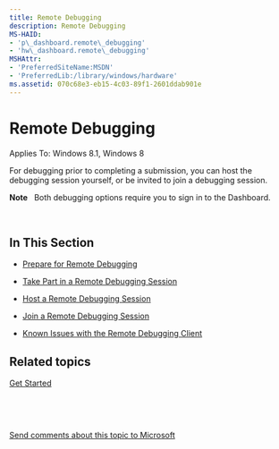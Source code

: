 ```yaml
---
title: Remote Debugging
description: Remote Debugging
MS-HAID:
- 'p\_dashboard.remote\_debugging'
- 'hw\_dashboard.remote\_debugging'
MSHAttr:
- 'PreferredSiteName:MSDN'
- 'PreferredLib:/library/windows/hardware'
ms.assetid: 070c68e3-eb15-4c03-89f1-2601ddab901e
---
```


# Remote Debugging


Applies To: Windows 8.1, Windows 8

For debugging prior to completing a submission, you can host the debugging session yourself, or be invited to join a debugging session.

**Note**  
Both debugging options require you to sign in to the Dashboard.

 

## <span id="In_This_Section"></span><span id="in_this_section"></span><span id="IN_THIS_SECTION"></span>In This Section


-   [Prepare for Remote Debugging](https://msdn.microsoft.com/library/windows/hardware/br230785.aspx)

-   [Take Part in a Remote Debugging Session](https://msdn.microsoft.com/library/windows/hardware/br230804.aspx)

-   [Host a Remote Debugging Session](https://msdn.microsoft.com/library/windows/hardware/br230799.aspx)

-   [Join a Remote Debugging Session](https://msdn.microsoft.com/library/windows/hardware/br230787.aspx)

-   [Known Issues with the Remote Debugging Client](https://msdn.microsoft.com/library/windows/hardware/br230769.aspx)

## <span id="related_topics"></span>Related topics


[Get Started](https://msdn.microsoft.com/library/windows/hardware/br230779.aspx)

 

 

[Send comments about this topic to Microsoft](mailto:wsddocfb@microsoft.com?subject=Documentation%20feedback%20%5Bhw_dashboard\hw_dashboard%5D:%20Remote%20Debugging%20%20RELEASE:%20%281/3/2017%29&body=%0A%0APRIVACY%20STATEMENT%0A%0AWe%20use%20your%20feedback%20to%20improve%20the%20documentation.%20We%20don't%20use%20your%20email%20address%20for%20any%20other%20purpose,%20and%20we'll%20remove%20your%20email%20address%20from%20our%20system%20after%20the%20issue%20that%20you're%20reporting%20is%20fixed.%20While%20we're%20working%20to%20fix%20this%20issue,%20we%20might%20send%20you%20an%20email%20message%20to%20ask%20for%20more%20info.%20Later,%20we%20might%20also%20send%20you%20an%20email%20message%20to%20let%20you%20know%20that%20we've%20addressed%20your%20feedback.%0A%0AFor%20more%20info%20about%20Microsoft's%20privacy%20policy,%20see%20http://privacy.microsoft.com/default.aspx. "Send comments about this topic to Microsoft")





